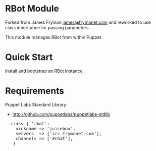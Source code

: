 # RBot Module

Forked from James Fryman <james@frymanet.com> and reworked to use class
inheritance for passing parameters.

This module manages RBot from within Puppet.

# Quick Start

Install and bootstrap an RBot instance

# Requirements

Puppet Labs Standard Library
- http://github.com/puppetlabs/puppetlabs-stdlib

<pre>
  class { 'rbot':
    nickname => 'juicebox',
    servers  => ['irc.frymanet.com'],
    channels => ['#chat'],
   }
</pre>
